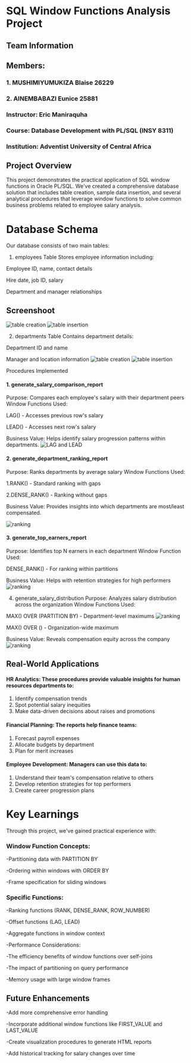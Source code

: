 # SQL Window Functions Analysis Project

## Team Information
## Members:

### 1. MUSHIMIYUMUKIZA Blaise 26229 
### 2. AINEMBABAZI Eunice  25881

### Instructor: Eric Maniraquha

### Course: Database Development with PL/SQL (INSY 8311)

### Institution: Adventist University of Central Africa

## Project Overview
This project demonstrates the practical application of SQL window functions in Oracle PL/SQL. We've created a comprehensive database solution that includes table creation, sample data insertion, and several analytical procedures that leverage window functions to solve common business problems related to employee salary analysis.



# Database Schema
Our database consists of two main tables:

1. employees Table
Stores employee information including:

Employee ID, name, contact details

Hire date, job ID, salary

Department and manager relationships
## Screenshoot
![table creation](1.jpg)
![table insertion](5.jpg)

2. departments Table
Contains department details:

Department ID and name

Manager and location information
![table creation](3.jpg)
![table insertion](4.png)

Procedures Implemented
#### 1. generate_salary_comparison_report
Purpose: Compares each employee's salary with their department peers
Window Functions Used:

LAG() - Accesses previous row's salary

LEAD() - Accesses next row's salary

Business Value: Helps identify salary progression patterns within departments.
![LAG and LEAD](41.png)

#### 2. generate_department_ranking_report
Purpose: Ranks departments by average salary
Window Functions Used:

<P>1.RANK() - Standard ranking with gaps</P>
<p>2.DENSE_RANK() - Ranking without gaps</p>
Business Value: Provides insights into which departments are most/least compensated.<br>

![ranking](42.png)

#### 3. generate_top_earners_report
Purpose: Identifies top N earners in each department
Window Function Used:

DENSE_RANK() - For ranking within partitions

Business Value: Helps with retention strategies for high performers
![ranking](43.png)

4. generate_salary_distribution
Purpose: Analyzes salary distribution across the organization
Window Functions Used:

MAX() OVER (PARTITION BY) - Department-level maximums
![ranking](44.png)

MAX() OVER () - Organization-wide maximum

Business Value: Reveals compensation equity across the company
![ranking](45.png)



## Real-World Applications<br>
#### HR Analytics: These procedures provide valuable insights for human resources departments to:
<ol>
  <li>Identify compensation trends</li>

<li>Spot potential salary inequities</li>

<li>Make data-driven decisions about raises and promotions</li>
</ol>

#### Financial Planning: The reports help finance teams:
<ol>

<li>Forecast payroll expenses</li>

<li>Allocate budgets by department</li>

<li>Plan for merit increases</li>
</ol>


#### Employee Development: Managers can use this data to:
<ol>
<li>Understand their team's compensation relative to others</li>

<li>Develop retention strategies for top performers</li>

<li>Create career progression plans</li>
</ol>



# Key Learnings
Through this project, we've gained practical experience with:

### Window Function Concepts:

-Partitioning data with PARTITION BY

-Ordering within windows with ORDER BY

-Frame specification for sliding windows

### Specific Functions:

-Ranking functions (RANK, DENSE_RANK, ROW_NUMBER)

-Offset functions (LAG, LEAD)

-Aggregate functions in window context

-Performance Considerations:

-The efficiency benefits of window functions over self-joins

-The impact of partitioning on query performance

-Memory usage with large window frames


## Future Enhancements
-Add more comprehensive error handling

-Incorporate additional window functions like FIRST_VALUE and LAST_VALUE

-Create visualization procedures to generate HTML reports

-Add historical tracking for salary changes over time


